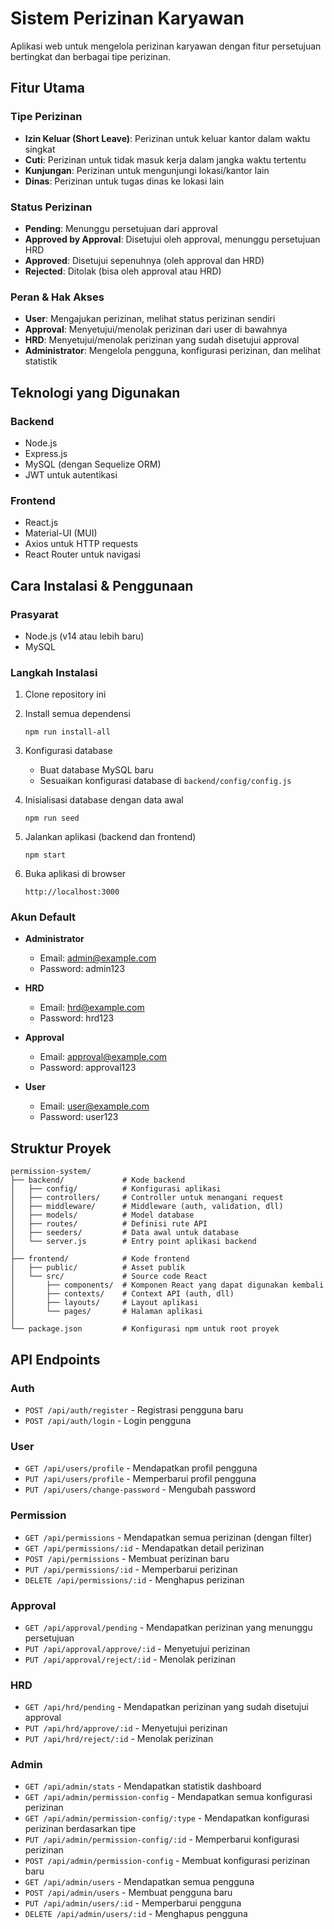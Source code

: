 # Sistem Perizinan Karyawan

Aplikasi web untuk mengelola perizinan karyawan dengan fitur persetujuan bertingkat dan berbagai tipe perizinan.

## Fitur Utama

### Tipe Perizinan
- **Izin Keluar (Short Leave)**: Perizinan untuk keluar kantor dalam waktu singkat
- **Cuti**: Perizinan untuk tidak masuk kerja dalam jangka waktu tertentu
- **Kunjungan**: Perizinan untuk mengunjungi lokasi/kantor lain
- **Dinas**: Perizinan untuk tugas dinas ke lokasi lain

### Status Perizinan
- **Pending**: Menunggu persetujuan dari approval
- **Approved by Approval**: Disetujui oleh approval, menunggu persetujuan HRD
- **Approved**: Disetujui sepenuhnya (oleh approval dan HRD)
- **Rejected**: Ditolak (bisa oleh approval atau HRD)

### Peran & Hak Akses
- **User**: Mengajukan perizinan, melihat status perizinan sendiri
- **Approval**: Menyetujui/menolak perizinan dari user di bawahnya
- **HRD**: Menyetujui/menolak perizinan yang sudah disetujui approval
- **Administrator**: Mengelola pengguna, konfigurasi perizinan, dan melihat statistik

## Teknologi yang Digunakan

### Backend
- Node.js
- Express.js
- MySQL (dengan Sequelize ORM)
- JWT untuk autentikasi

### Frontend
- React.js
- Material-UI (MUI)
- Axios untuk HTTP requests
- React Router untuk navigasi

## Cara Instalasi & Penggunaan

### Prasyarat
- Node.js (v14 atau lebih baru)
- MySQL

### Langkah Instalasi

1. Clone repository ini

2. Install semua dependensi
   ```
   npm run install-all
   ```

3. Konfigurasi database
   - Buat database MySQL baru
   - Sesuaikan konfigurasi database di `backend/config/config.js`

4. Inisialisasi database dengan data awal
   ```
   npm run seed
   ```

5. Jalankan aplikasi (backend dan frontend)
   ```
   npm start
   ```

6. Buka aplikasi di browser
   ```
   http://localhost:3000
   ```

### Akun Default

- **Administrator**
  - Email: admin@example.com
  - Password: admin123

- **HRD**
  - Email: hrd@example.com
  - Password: hrd123

- **Approval**
  - Email: approval@example.com
  - Password: approval123

- **User**
  - Email: user@example.com
  - Password: user123

## Struktur Proyek

```
permission-system/
├── backend/             # Kode backend
│   ├── config/          # Konfigurasi aplikasi
│   ├── controllers/     # Controller untuk menangani request
│   ├── middleware/      # Middleware (auth, validation, dll)
│   ├── models/          # Model database
│   ├── routes/          # Definisi rute API
│   ├── seeders/         # Data awal untuk database
│   └── server.js        # Entry point aplikasi backend
│
├── frontend/            # Kode frontend
│   ├── public/          # Asset publik
│   └── src/             # Source code React
│       ├── components/  # Komponen React yang dapat digunakan kembali
│       ├── contexts/    # Context API (auth, dll)
│       ├── layouts/     # Layout aplikasi
│       └── pages/       # Halaman aplikasi
│
└── package.json         # Konfigurasi npm untuk root proyek
```

## API Endpoints

### Auth
- `POST /api/auth/register` - Registrasi pengguna baru
- `POST /api/auth/login` - Login pengguna

### User
- `GET /api/users/profile` - Mendapatkan profil pengguna
- `PUT /api/users/profile` - Memperbarui profil pengguna
- `PUT /api/users/change-password` - Mengubah password

### Permission
- `GET /api/permissions` - Mendapatkan semua perizinan (dengan filter)
- `GET /api/permissions/:id` - Mendapatkan detail perizinan
- `POST /api/permissions` - Membuat perizinan baru
- `PUT /api/permissions/:id` - Memperbarui perizinan
- `DELETE /api/permissions/:id` - Menghapus perizinan

### Approval
- `GET /api/approval/pending` - Mendapatkan perizinan yang menunggu persetujuan
- `PUT /api/approval/approve/:id` - Menyetujui perizinan
- `PUT /api/approval/reject/:id` - Menolak perizinan

### HRD
- `GET /api/hrd/pending` - Mendapatkan perizinan yang sudah disetujui approval
- `PUT /api/hrd/approve/:id` - Menyetujui perizinan
- `PUT /api/hrd/reject/:id` - Menolak perizinan

### Admin
- `GET /api/admin/stats` - Mendapatkan statistik dashboard
- `GET /api/admin/permission-config` - Mendapatkan semua konfigurasi perizinan
- `GET /api/admin/permission-config/:type` - Mendapatkan konfigurasi perizinan berdasarkan tipe
- `PUT /api/admin/permission-config/:id` - Memperbarui konfigurasi perizinan
- `POST /api/admin/permission-config` - Membuat konfigurasi perizinan baru
- `GET /api/admin/users` - Mendapatkan semua pengguna
- `POST /api/admin/users` - Membuat pengguna baru
- `PUT /api/admin/users/:id` - Memperbarui pengguna
- `DELETE /api/admin/users/:id` - Menghapus pengguna